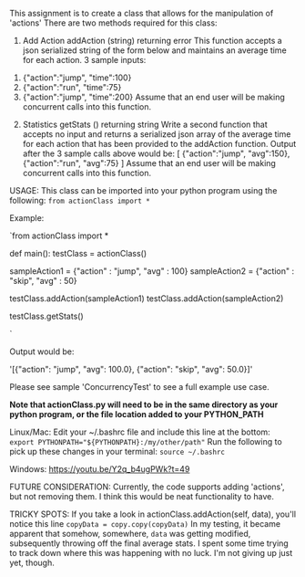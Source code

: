 This assignment is to create a class that allows for the manipulation of 'actions'
There are two methods required for this class:

1. Add Action
addAction (string) returning error
This function accepts a json serialized string of the form below and maintains an average time
for each action. 3 sample inputs:
1) {"action":"jump", "time":100}
2) {"action":"run", "time":75}
3) {"action":"jump", "time":200}
Assume that an end user will be making concurrent calls into this function.
2. Statistics
getStats () returning string
Write a second function that accepts no input and returns a serialized json array of the average
time for each action that has been provided to the addAction function. Output after the 3
sample calls above would be:
[
{"action":"jump", "avg":150},
{"action":"run", "avg":75}
]
Assume that an end user will be making concurrent calls into this function.


USAGE:
This class can be imported into your python program using the following:
  `from actionClass import *`


Example:

`from actionClass import *

def main():
  testClass = actionClass()

  sampleAction1 = {"action" : "jump", "avg" : 100}
  sampleAction2 = {"action" : "skip", "avg" : 50}

  testClass.addAction(sampleAction1)
  testClass.addAction(sampleAction2)

  testClass.getStats()

  `

  Output would be:

  '[{"action": "jump", "avg": 100.0}, {"action": "skip", "avg": 50.0}]'


Please see sample 'ConcurrencyTest' to see a full example use case.

**Note that actionClass.py will need to be in the same directory as your python program,
or the file location added to your PYTHON_PATH**

Linux/Mac:
Edit your  ~/.bashrc file and include this line at the bottom:
`export PYTHONPATH="${PYTHONPATH}:/my/other/path"`
Run the following to pick up these changes in your terminal:
`source ~/.bashrc`

Windows:
https://youtu.be/Y2q_b4ugPWk?t=49






FUTURE CONSIDERATION:
Currently, the code supports adding 'actions', but not removing them. I think
this would be neat functionality to have.

TRICKY SPOTS:
If you take a look in actionClass.addAction(self, data), you'll notice this line
`copyData = copy.copy(copyData)`
In my testing, it became apparent that somehow, somewhere, `data` was getting
modified, subsequently throwing off the final average stats. I spent some time
trying to track down where this was happening with no luck. I'm not giving up
just yet, though.
